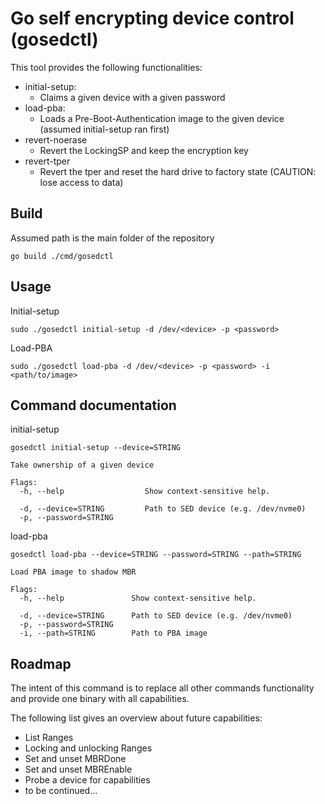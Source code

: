 # Go self encrypting device control (gosedctl)

This tool provides the following functionalities:
- initial-setup:
    - Claims a given device with a given password
- load-pba:
    - Loads a Pre-Boot-Authentication image to the given device (assumed initial-setup ran first)
- revert-noerase
  - Revert the LockingSP and keep the encryption key
- revert-tper
  - Revert the tper and reset the hard drive to factory state (CAUTION: lose access to data)

## Build
Assumed path is the main folder of the repository
```
go build ./cmd/gosedctl
```

## Usage
Initial-setup
```
sudo ./gosedctl initial-setup -d /dev/<device> -p <password>
```
Load-PBA
```
sudo ./gosedctl load-pba -d /dev/<device> -p <password> -i <path/to/image>
```

## Command documentation
initial-setup
```
gosedctl initial-setup --device=STRING

Take ownership of a given device

Flags:
  -h, --help                  Show context-sensitive help.

  -d, --device=STRING         Path to SED device (e.g. /dev/nvme0)
  -p, --password=STRING
```
load-pba
```
gosedctl load-pba --device=STRING --password=STRING --path=STRING

Load PBA image to shadow MBR

Flags:
  -h, --help               Show context-sensitive help.

  -d, --device=STRING      Path to SED device (e.g. /dev/nvme0)
  -p, --password=STRING
  -i, --path=STRING        Path to PBA image
```

## Roadmap
The intent of this command is to replace all other commands functionality and provide one binary with all capabilities.

The following list gives an overview about future capabilities:
- List Ranges
- Locking and unlocking Ranges
- Set and unset MBRDone
- Set and unset MBREnable
- Probe a device for capabilities
- to be continued...